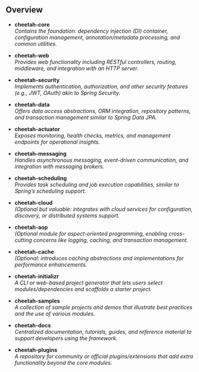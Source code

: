 ## Overview

- **cheetah-core**  
  *Contains the foundation: dependency injection (DI) container, configuration management, annotation/metadata processing, and common utilities.*

- **cheetah-web**  
  *Provides web functionality including RESTful controllers, routing, middleware, and integration with an HTTP server.*

- **cheetah-security**  
  *Implements authentication, authorization, and other security features (e.g., JWT, OAuth) akin to Spring Security.*

- **cheetah-data**  
  *Offers data access abstractions, ORM integration, repository patterns, and transaction management similar to Spring Data JPA.*

- **cheetah-actuator**  
  *Exposes monitoring, health checks, metrics, and management endpoints for operational insights.*

- **cheetah-messaging**  
  *Handles asynchronous messaging, event-driven communication, and integration with messaging brokers.*

- **cheetah-scheduling**  
  *Provides task scheduling and job execution capabilities, similar to Spring’s scheduling support.*

- **cheetah-cloud**  
  *(Optional but valuable: integrates with cloud services for configuration, discovery, or distributed systems support.*

- **cheetah-aop**  
  *(Optional module for aspect-oriented programming, enabling cross-cutting concerns like logging, caching, and transaction management.*

- **cheetah-cache**  
  *(Optional: introduces caching abstractions and implementations for performance enhancements.*

- **cheetah-initializr**  
  *A CLI or web-based project generator that lets users select modules/dependencies and scaffolds a starter project.*

- **cheetah-samples**  
  *A collection of sample projects and demos that illustrate best practices and the use of various modules.*

- **cheetah-docs**  
  *Centralized documentation, tutorials, guides, and reference material to support developers using the framework.*

- **cheetah-plugins**  
  *A repository for community or official plugins/extensions that add extra functionality beyond the core modules.*
